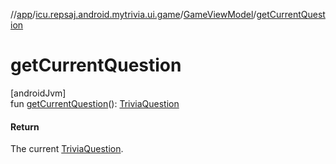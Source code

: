 //[app](../../../index.md)/[icu.repsaj.android.mytrivia.ui.game](../index.md)/[GameViewModel](index.md)/[getCurrentQuestion](get-current-question.md)

# getCurrentQuestion

[androidJvm]\
fun [getCurrentQuestion](get-current-question.md)(): [TriviaQuestion](../../icu.repsaj.android.mytrivia.model/-trivia-question/index.md)

#### Return

The current [TriviaQuestion](../../icu.repsaj.android.mytrivia.model/-trivia-question/index.md).
